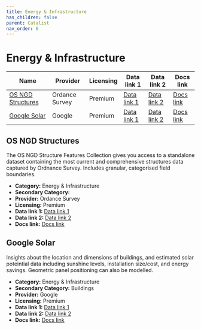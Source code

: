 ```yaml
---
title: Energy & Infrastructure
has_children: false
parent: Catalist
nav_order: 6
---
```


# Energy & Infrastructure

| Name                                    | Provider       | Licensing | Data link 1                                                                          | Data link 2     | Docs link                                                                    |
| --------------------------------------- | -------------- | --------- | ------------------------------------------------------------------------------------ | --------------- | ---------------------------------------------------------------------------- |
| [OS NGD Structures](#os-ngd-structures) | Ordance Survey | Premium   | [Data link 1](https://www.ordnancesurvey.co.uk/products/os-ngd-api-features#get)     | [Data link 2]() | [Docs link](https://docs.os.uk/osngd/data-structure/structures)              |
| [Google Solar](#google-solar)           | Google         | Premium   | [Data link 1](https://developers.google.com/maps/documentation/solar/reference/rest) | [Data link 2]() | [Docs link](https://developers.google.com/maps/documentation/solar/overview) |

## OS NGD Structures

The OS NGD Structure Features Collection gives you access to a standalone dataset containing the most current and comprehensive structures data captured by Ordnance Survey. Includes granular, categorised field boundaries.

- **Category:** Energy & Infrastructure
- **Secondary Category:** 
- **Provider:** Ordance Survey
- **Licensing:** Premium
- **Data link 1:** [Data link 1](https://www.ordnancesurvey.co.uk/products/os-ngd-api-features#get)
- **Data link 2:** [Data link 2]()
- **Docs link:** [Docs link](https://docs.os.uk/osngd/data-structure/structures)



## Google Solar

Insights about the location and dimensions of buildings, and estimated solar poteintial data including sunshine levels, installation size/cost, and energy savings. Geometric panel positioning can also be modelled.

- **Category:** Energy & Infrastructure
- **Secondary Category:** Buildings
- **Provider:** Google
- **Licensing:** Premium
- **Data link 1:** [Data link 1](https://developers.google.com/maps/documentation/solar/reference/rest)
- **Data link 2:** [Data link 2]()
- **Docs link:** [Docs link](https://developers.google.com/maps/documentation/solar/overview)
